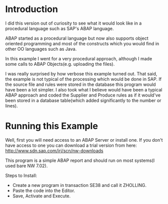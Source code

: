 Introduction
============
I did this version out of curiosity to see what it would look like in a procedural language such as SAP's ABAP language. 

ABAP started as a procedural language but now also supports object oriented programming and most of the constructs which you would find in other OO languages such as Java.

In this example I went for a very procedural approach, although I made some calls to ABAP Objects(e.g. uploading the files). 

I was really surprised by how verbose this example turned out. That said, the example is not typical of the processing which would be done in SAP. If the source file and rules were stored in the database this program would have been a lot simpler. I also took what I believe would have been a typical ABAP approach and coded the Supplier and Produce rules as if it would've been stored in a database table(which added significantly to the number or lines).


Running this Example
====================
Well, first you will need access to an ABAP Server or install one. If you don't have access to one you can download a trial version from here: http://www.sdn.sap.com/irj/scn/nw-downloads

This program is a simple ABAP report and should run on most systems(I used bare NW 7.02). 

Steps to Install:
*   Create a new program in transaction SE38 and call it ZHOLLING.
*   Paste the code into the Editor.
*   Save, Activate and Execute.



